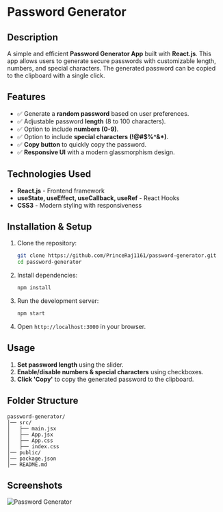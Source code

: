 # Password Generator

## Description
A simple and efficient **Password Generator App** built with **React.js**. This app allows users to generate secure passwords with customizable length, numbers, and special characters. The generated password can be copied to the clipboard with a single click.

## Features
- ✅ Generate a **random password** based on user preferences.
- ✅ Adjustable password **length** (8 to 100 characters).
- ✅ Option to include **numbers (0-9)**.
- ✅ Option to include **special characters (!@#$%^&*)**.
- ✅ **Copy button** to quickly copy the password.
- ✅ **Responsive UI** with a modern glassmorphism design.

## Technologies Used
- **React.js** - Frontend framework
- **useState, useEffect, useCallback, useRef** - React Hooks
- **CSS3** - Modern styling with responsiveness

## Installation & Setup
1. Clone the repository:
   ```sh
   git clone https://github.com/PrinceRaj1161/password-generator.git
   cd password-generator
   ```
2. Install dependencies:
   ```sh
   npm install
   ```
3. Run the development server:
   ```sh
   npm start
   ```
4. Open `http://localhost:3000` in your browser.

## Usage
1. **Set password length** using the slider.
2. **Enable/disable numbers & special characters** using checkboxes.
3. **Click 'Copy'** to copy the generated password to the clipboard.

## Folder Structure
```
password-generator/
│── src/
│   ├── main.jsx
│   ├── App.jsx
│   ├── App.css
│   ├── index.css
│── public/
│── package.json
│── README.md
```

## Screenshots
![Password Generator](![image](https://github.com/user-attachments/assets/80e292cc-4df2-4cec-8faa-949b2c42fb72)
)






